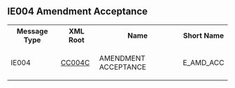 ## IE004 Amendment Acceptance
<table cellspacing="0">
<tr>
<th>
   Message Type
  </th>
<th>
   XML Root
  </th>
<th>
   Name
  </th>
<th>
   Short Name
  </th>
</tr>
<tr>
<td>
<p class="s3">
    IE004
   </p>
</td>
<td>
<a href="https://github.com/hmrc/transit-movements-validator/tree/main/conf/v2_1/xsd/cc004c.xsd">
    CC004C
   </a>
</td>
<td>
<p class="s3">
    AMENDMENT ACCEPTANCE
   </p>
</td>
<td>
   E_AMD_ACC
  </td>
</tr>
</table>
